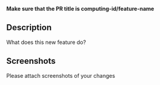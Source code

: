 **Make sure that the PR title is computing-id/feature-name**

## Description
What does this new feature do?

## Screenshots
Please attach screenshots of your changes
